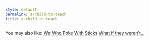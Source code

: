 ```yaml
---
style: default
permalink: a-child-to-teach
title: a-child-to-teach
---
```

You may also like:
[We Who Poke With Sticks](http://scp-wiki.net/when-in-doubt-poke-it-with-a-stick)
[What if they weren't...](http://scp-wiki.net/what-if-they-weren-t)